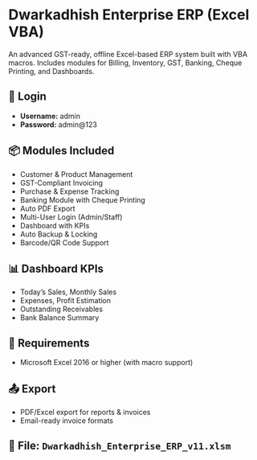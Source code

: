 # Dwarkadhish Enterprise ERP (Excel VBA)

An advanced GST-ready, offline Excel-based ERP system built with VBA macros. Includes modules for Billing, Inventory, GST, Banking, Cheque Printing, and Dashboards.

## 🔐 Login
- **Username:** admin
- **Password:** admin@123

## 📦 Modules Included
- Customer & Product Management
- GST-Compliant Invoicing
- Purchase & Expense Tracking
- Banking Module with Cheque Printing
- Auto PDF Export
- Multi-User Login (Admin/Staff)
- Dashboard with KPIs
- Auto Backup & Locking
- Barcode/QR Code Support

## 📊 Dashboard KPIs
- Today’s Sales, Monthly Sales
- Expenses, Profit Estimation
- Outstanding Receivables
- Bank Balance Summary

## 💾 Requirements
- Microsoft Excel 2016 or higher (with macro support)

## 📤 Export
- PDF/Excel export for reports & invoices
- Email-ready invoice formats

## 📁 File: `Dwarkadhish_Enterprise_ERP_v11.xlsm`
